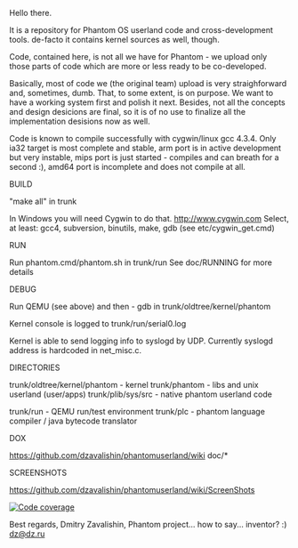 Hello there.

It is a repository for Phantom OS userland code and cross-development tools.
de-facto it contains kernel sources as well, though.

Code, contained here, is not all we have for Phantom - we upload only
those parts of code which are more or less ready to be co-developed.

Basically, most of code we (the original team) upload is very straighforward
and, sometimes, dumb. That, to some extent, is on purpose. We want to have
a working system first and polish it next. Besides, not all the concepts and
design desicions are final, so it is of no use to finalize all the 
implementation desisions now as well.

Code is known to compile successfully with cygwin/linux gcc 4.3.4.
Only ia32 target is most complete and stable, arm port is in active development
but very instable, mips port is just started - compiles and can breath for a
second :), amd64 port is incomplete and does not compile at all.



BUILD

  "make all" in trunk

  In Windows you will need Cygwin to do that. http://www.cygwin.com
  Select, at least: gcc4, subversion, binutils, make, gdb
  (see etc/cygwin_get.cmd)

RUN

  Run phantom.cmd/phantom.sh in trunk/run
  See doc/RUNNING for more details

DEBUG

  Run QEMU (see above) and then - gdb in trunk/oldtree/kernel/phantom

  Kernel console is logged to trunk/run/serial0.log 

  Kernel is able to send logging info to syslogd by UDP.
  Currently syslogd address is hardcoded in net_misc.c.

DIRECTORIES

trunk/oldtree/kernel/phantom - kernel 
trunk/phantom                - libs and unix userland (user/apps)
trunk/plib/sys/src           - native phantom userland code

trunk/run                    - QEMU run/test environment
trunk/plc                    - phantom language compiler / java bytecode translator

DOX

  https://github.com/dzavalishin/phantomuserland/wiki
  doc/*

SCREENSHOTS

  https://github.com/dzavalishin/phantomuserland/wiki/ScreenShots

[![Code coverage][COVERAGE_BADGE]][COVERAGE_LINK]

[COVERAGE_LINK]:
https://scan.coverity.com/projects/dzavalishin-phantomuserland

[COVERAGE_BADGE]:
https://scan.coverity.com/projects/8024/badge.svg


Best regards, Dmitry Zavalishin,
Phantom project... how to say... inventor? :)
dz@dz.ru
